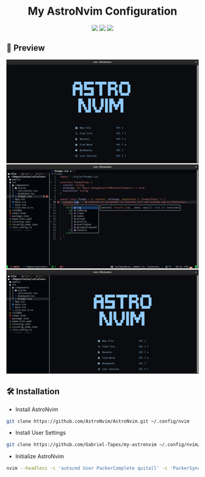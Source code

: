 <h1 align="center"> My AstroNvim Configuration </h1>

<div align="center">
    <img src="https://img.shields.io/github/last-commit/Gabriel-Tapes/my-astronvim?style=for-the-badge&logo=github&color=a6da95&logoColor=D9E0EE&labelColor=302D41" />
    <img src="https://img.shields.io/github/last-commit/Gabriel-Tapes/my-astronvim?style=for-the-badge&logo=dropbox&color=7dc4e4&logoColor=D9E0EE&labelColor=302D41" />
    <img src="https://img.shields.io/github/last-commit/Gabriel-Tapes/my-astronvim?style=for-the-badge&logo=powerpages&color=cba6f7&logoColor=D9E0EE&labelColor=302D4" />
</div>

## 🌟 Preview

![Preview1](./assets/preview1.png)
![Preview2](./assets/preview2.png)
![Preview3](./assets/preview3.png)

## 🛠 Installation

- Install AstroNvim

```sh
git clone https://github.com/AstroNvim/AstroNvim.git ~/.config/nvim
```

- Install User Settings

```sh
git clone https://github.com/Gabriel-Tapes/my-astronvim ~/.config/nvim/lua/user
```

- Initialize AstroNvim

```sh
nvim --headless -c 'autocmd User PackerComplete quitall' -c 'PackerSync'
```
